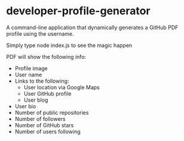 # developer-profile-generator
A command-line application that dynamically generates a GitHub PDF profile using the username. 

Simply type node index.js to see the magic happen

PDF will show the following info:
* Profile image
* User name
* Links to the following:
  * User location via Google Maps
  * User GitHub profile
  * User blog
* User bio
* Number of public repositories
* Number of followers
* Number of GitHub stars
* Number of users following
